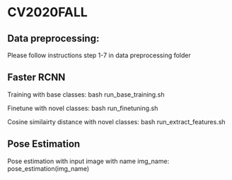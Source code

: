 # CV2020FALL
## Data preprocessing:
Please follow instructions step 1-7 in data preprocessing folder
## Faster RCNN
Training with base classes: 
bash run_base_training.sh

Finetune with novel classes:
bash run_finetuning.sh

Cosine similairty distance with novel classes:
bash run_extract_features.sh
## Pose Estimation
Pose estimation with input image with name img_name: pose_estimation(img_name)

